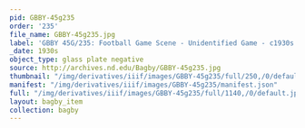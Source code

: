 ```yaml
---
pid: GBBY-45g235
order: '235'
file_name: GBBY-45g235.jpg
label: 'GBBY 45G/235: Football Game Scene - Unidentified Game - c1930s'
_date: 1930s
object_type: glass plate negative
source: http://archives.nd.edu/Bagby/GBBY-45g235.jpg
thumbnail: "/img/derivatives/iiif/images/GBBY-45g235/full/250,/0/default.jpg"
manifest: "/img/derivatives/iiif/images/GBBY-45g235/manifest.json"
full: "/img/derivatives/iiif/images/GBBY-45g235/full/1140,/0/default.jpg"
layout: bagby_item
collection: bagby
---
```


